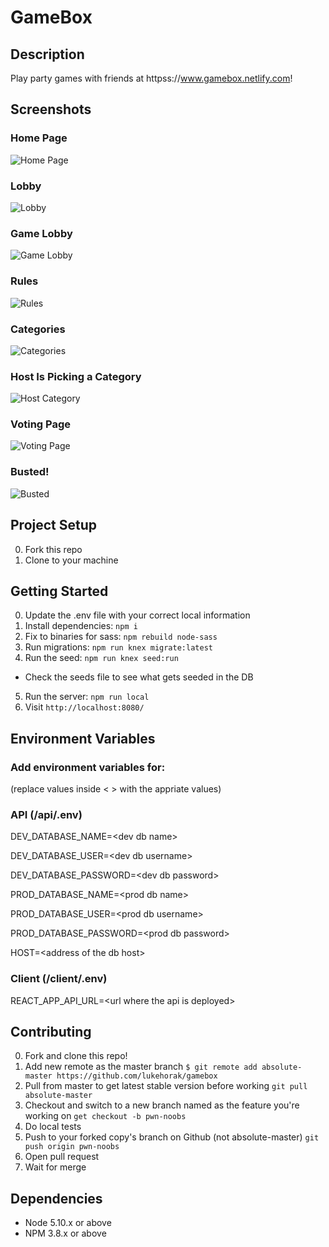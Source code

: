 # GameBox

## Description

Play party games with friends at httpss://www.gamebox.netlify.com!


## Screenshots

### Home Page

![Home Page](https://github.com/Aidanchase/gamebox/blob/update/Readme/client/public/docs/Home.png?raw=true)

### Lobby
![Lobby](https://github.com/Aidanchase/gamebox/blob/update/Readme/client/public/docs/Lobby.png?raw=true)

### Game Lobby
![Game Lobby](https://github.com/Aidanchase/gamebox/blob/update/Readme/client/public/docs/PopulatedLobby.png?raw=true)

### Rules
![Rules](https://github.com/Aidanchase/gamebox/blob/update/Readme/client/public/docs/Rules.png?raw=true)

### Categories
![Categories](https://github.com/Aidanchase/gamebox/blob/update/Readme/client/public/docs/Categories.png?raw=true)

### Host Is Picking a Category
![Host Category](https://github.com/Aidanchase/gamebox/blob/update/Readme/client/public/docs/Pacman.png?raw=true)

### Voting Page
![Voting Page](https://github.com/Aidanchase/gamebox/blob/update/Readme/client/public/docs/Voting.png?raw=true)

### Busted!
![Busted](https://github.com/Aidanchase/gamebox/blob/update/Readme/client/public/docs/Busted.png?raw=true)

## Project Setup

0. Fork this repo
1. Clone to your machine

## Getting Started

0. Update the .env file with your correct local information
1. Install dependencies: `npm i`
2. Fix to binaries for sass: `npm rebuild node-sass`
3. Run migrations: `npm run knex migrate:latest`
4. Run the seed: `npm run knex seed:run`
  - Check the seeds file to see what gets seeded in the DB
5. Run the server: `npm run local`
6. Visit `http://localhost:8080/`

## Environment Variables
### Add environment variables for: 

(replace values inside < > with the appriate values)

### API (/api/.env)

DEV_DATABASE_NAME=\<dev db name\>

DEV_DATABASE_USER=\<dev db username\>

DEV_DATABASE_PASSWORD=\<dev db password\>


PROD_DATABASE_NAME=\<prod db name\>

PROD_DATABASE_USER=\<prod db username\>

PROD_DATABASE_PASSWORD=\<prod db password\>

HOST=\<address of the db host\>

### Client (/client/.env)

REACT_APP_API_URL=\<url where the api is deployed\>

## Contributing

0. Fork and clone this repo!
1. Add new remote as the master branch ```$ git remote add absolute-master https://github.com/lukehorak/gamebox```
2. Pull from master to get latest stable version before working ```git pull absolute-master```
3. Checkout and switch to a new branch named as the feature you're working on ```get checkout -b pwn-noobs```
4. Do local tests
5. Push to your forked copy's branch on Github (not absolute-master) ```git push origin pwn-noobs```
6. Open pull request 
7. Wait for merge

## Dependencies

- Node 5.10.x or above
- NPM 3.8.x or above

